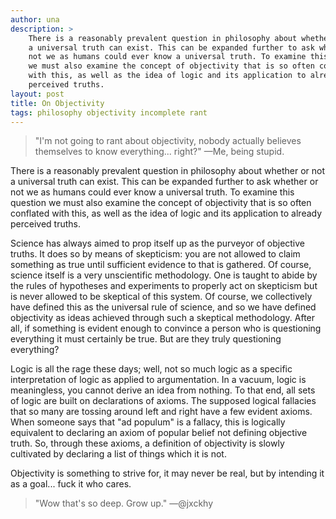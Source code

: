 ```yaml
---
author: una
description: >
    There is a reasonably prevalent question in philosophy about whether or not
    a universal truth can exist. This can be expanded further to ask whether or
    not we as humans could ever know a universal truth. To examine this question
    we must also examine the concept of objectivity that is so often conflated
    with this, as well as the idea of logic and its application to already
    perceived truths.
layout: post
title: On Objectivity
tags: philosophy objectivity incomplete rant
---
```


>"I'm not going to rant about objectivity, nobody actually believes themselves
to know everything... right?" &mdash;Me, being stupid.

There is a reasonably prevalent question in philosophy about whether or not a
universal truth can exist. This can be expanded further to ask whether or not we
as humans could ever know a universal truth. To examine this question we must
also examine the concept of objectivity that is so often conflated with this, as
well as the idea of logic and its application to already perceived truths.

Science has always aimed to prop itself up as the purveyor of objective truths.
It does so by means of skepticism: you are not allowed to claim something as
true until sufficient evidence to that is gathered. Of course, science itself is
a very unscientific methodology. One is taught to abide by the rules of
hypotheses and experiments to properly act on skepticism but is never allowed to
be skeptical of this system. Of course, we collectively have defined this as the
universal rule of science, and so we have defined objectivity as ideas achieved
through such a skeptical methodology. After all, if something is evident enough
to convince a person who is questioning everything it must certainly be true.
But are they truly questioning everything?

Logic is all the rage these days; well, not so much logic as a specific
interpretation of logic as applied to argumentation. In a vacuum, logic is
meaningless, you cannot derive an idea from nothing. To that end, all sets of
logic are built on declarations of axioms. The supposed logical fallacies that
so many are tossing around left and right have a few evident axioms. When
someone says that "ad populum" is a fallacy, this is logically equivalent to
declaring an axiom of popular belief not defining objective truth. So, through
these axioms, a definition of objectivity is slowly cultivated by declaring a
list of things which it is not.

Objectivity is something to strive for, it may never be real, but by intending
it as a goal... fuck it who cares.

> "Wow that's so deep. Grow up."
&mdash;@jxckhy
